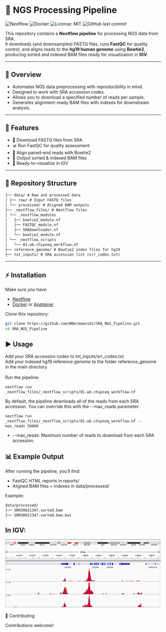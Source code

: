 # 🧬 NGS Processing Pipeline

![Nextflow](https://img.shields.io/badge/nextflow-%2300A388.svg?style=flat&logo=nextflow&logoColor=white)
![Docker](https://img.shields.io/badge/docker-%230db7ed.svg?style=flat&logo=docker&logoColor=white)
![License: MIT](https://img.shields.io/badge/License-MIT-yellow.svg)
![GitHub last commit](https://img.shields.io/github/last-commit/WBeckman142/SRA_NGS_Pipeline/main)


This repository contains a **Nextflow pipeline** for processing NGS data from SRA.  
It downloads (and downsamples) FASTQ files, runs **FastQC** for quality control, and aligns reads to the **hg19 human genome** using **Bowtie2**, producing sorted and indexed BAM files ready for visualization in **IGV**.

---

## 📖 Overview
- Automates NGS data preprocessing with reproducibility in mind.
- Designed to work with SRA accession codes.
- Allows you to download a specified number of reads per sample.
- Generates alignment-ready BAM files with indexes for downstream analysis.

---

## 🚀 Features
- 🔽 Download FASTQ files from SRA
- 📊 Run FastQC for quality assessment
- 🎯 Align paired-end reads with Bowtie2
- 📂 Output sorted & indexed BAM files
- 👀 Ready-to-visualize in IGV

---

## 📂 Repository Structure
```
├── data/ # Raw and processed data
│ ├── raw/ # Input FASTQ files
│ └── processed/ # Aligned BAM outputs
├── _nextflow_files/ # Nextflow files
│ └── _nextflow_modules
│   ├── bowtie2_module.nf
│   ├── FASTQC_module.nf
│   ├── SRADownloader.nf
│   └── bowtie2_module.nf
│ └── _nextflow_scripts
│   └── 01.wb.chipseq_workflow.nf
├── reference_genome/ # Bowtie2 index files for hg19
├── txt_inputs/ # SRA accession list (srr_codes.txt)
```

---

## ⚡ Installation
Make sure you have:
- [Nextflow](https://www.nextflow.io/)  
- [Docker](https://www.docker.com/) or [Apptainer](https://apptainer.org/)  

Clone this repository:
```bash
git clone https://github.com/WBeckman142/SRA_NGS_Pipeline.git
cd SRA_NGS_Pipeline
```


## ▶️ Usage

Add your SRA accession codes to txt_inputs/srr_codes.txt.<br>
Add your indexed hg19 reference genome to the folder reference_genome in the main directory<br>
<br>
Run the pipeline:
```
nextflow run _nextflow_files/_nextflow_scripts/01.wb.chipseq_workflow.nf
```
By default, the pipeline downloads all of the reads from each SRA accession. You can override this with the --max_reads parameter:
```
nextflow run _nextflow_files/_nextflow_scripts/01.wb.chipseq_workflow.nf --max_reads 50000
```
- --max_reads: Maximum number of reads to download from each SRA accession.

## 📊 Example Output

After running the pipeline, you’ll find:<br>
- FastQC HTML reports in reports/<br>
- Aligned BAM files + indexes in data/processed/

Example:
```
data/processed/
├── SRR30621347.sorted.bam
├── SRR30621347.sorted.bam.bai
```
## In IGV:

![IGV Tracks](https://github.com/WBeckman142/SRA_NGS_Pipeline/blob/main/images/IGV_tracks.png?raw=true)

🤝 Contributing

Contributions welcome! 
